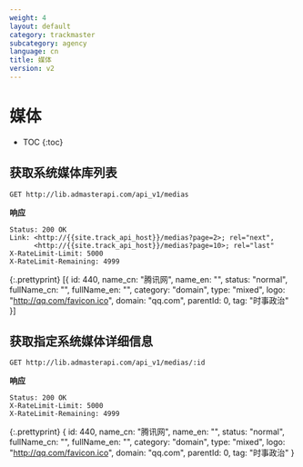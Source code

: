 ```yaml
---
weight: 4
layout: default
category: trackmaster
subcategory: agency
language: cn
title: 媒体
version: v2
---
```


# 媒体

* TOC
{:toc}

## 获取系统媒体库列表

    GET http://lib.admasterapi.com/api_v1/medias


**响应**

    Status: 200 OK
    Link: <http://{{site.track_api_host}}/medias?page=2>; rel="next",
          <http://{{site.track_api_host}}/medias?page=10>; rel="last"
    X-RateLimit-Limit: 5000
    X-RateLimit-Remaining: 4999

{:.prettyprint}
    [{
        id: 440,
        name_cn: "腾讯网",
        name_en: "",
        status: "normal",
        fullName_cn: "",
        fullName_en: "",
        category: "domain",
        type: "mixed",
        logo: "http://qq.com/favicon.ico",
        domain: "qq.com",
        parentId: 0,
        tag: "时事政治"
    }]
    


## 获取指定系统媒体详细信息

    GET http://lib.admasterapi.com/api_v1/medias/:id

**响应**

    Status: 200 OK
    X-RateLimit-Limit: 5000
    X-RateLimit-Remaining: 4999

{:.prettyprint}
    {
        id: 440,
        name_cn: "腾讯网",
        name_en: "",
        status: "normal",
        fullName_cn: "",
        fullName_en: "",
        category: "domain",
        type: "mixed",
        logo: "http://qq.com/favicon.ico",
        domain: "qq.com",
        parentId: 0,
        tag: "时事政治"
    }